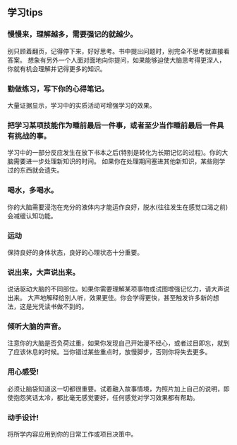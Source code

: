 ## 学习tips

### 慢慢来，理解越多，需要强记的就越少。
别只顾着翻页，记得停下来，好好思考。书中提出问题时，别完全不思考就直接看答案。
想象有另外一个人面对面地向你提问，如果能够迫使大脑思考得更深人，你就有机会理解并记得更多的知识。

### 勤做练习，写下你的心得笔记。
大量证据显示，学习中的实质活动可增强学习的效果。

### 把学习某项技能作为睡前最后一件事，或者至少当作睡前最后一件具有挑战的事。
学习中的一部分反应发生在放下书本之后(特别是转化为长期记忆的过程)。你的大脑需要进一步处理新知识的时间。
如果你在处理期间塞进其他新知识，某些刚学过的东西就会遗失。

### 喝水，多喝水。
你的大脑需要浸泡在充分的液体内才能运作良好，脱水(往往发生在感觉口渴之前)会减缓认知功能。

### 运动
保持良好的身体状态，良好的心理状态十分重要。

### 说出来，大声说出来。
说话驱动大脑的不同部位。如果你需要理解某项事物或试图增强记忆力，请大声说出来。
大声地解释给别人听，效果更佳。你会学得更快，甚至触发许多新的想法，这是光凭读书做不到的。

### 倾听大脑的声音。
注意你的大脑是否负荷过重，如果你发现自己开始漫不经心，或者过目即忘，就到了应该休息的时候。当你错过某些重点时，放慢脚步，否则你将失去更多。

### 用心感受!
必须让脑袋知道这一切都很重要。试着融入故事情境，为照片加上自己的说明，即使抱怨笑话太冷，都比毫无感觉要好，任何感觉对学习效果都有帮助。

### 动手设计!
将所学内容应用到你的日常工作或项目决策中。
